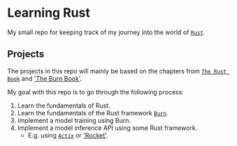 # Learning Rust
My small repo for keeping track of my journey into the world of [`Rust`](https://www.rust-lang.org/).

## Projects
The projects in this repo will mainly be based on the chapters from [`The Rust Book`](https://doc.rust-lang.org/stable/book/) and ['The Burn Book'](https://burn.dev/book).

My goal with this repo is to go through the following process: 
1. Learn the fundamentals of Rust.
2. Learn the fundamentals of the Rust framework [`Burn`](https://github.com/Tracel-AI/burn).
3. Implement a model training using Burn.
4. Implement a model inference API using some Rust framework.
    * E.g. using [`Actix`](https://actix.rs/) or ['Rocket'](https://rocket.rs/).